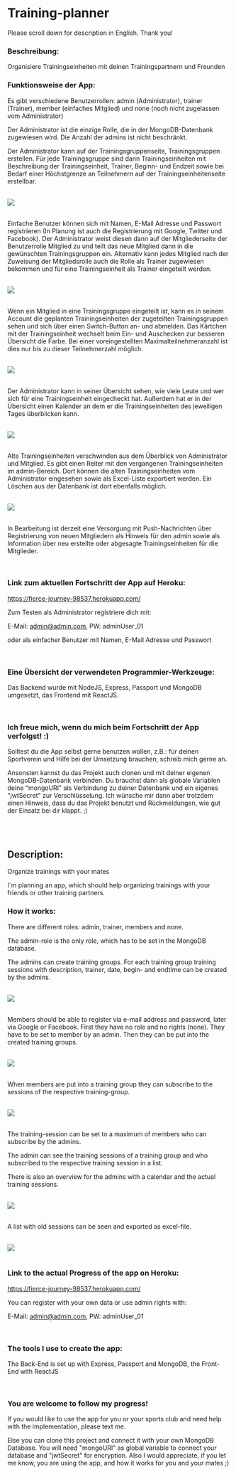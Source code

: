 # Training-planner

Please scroll down for description in English. Thank you!

### Beschreibung:
Organisiere Trainingseinheiten mit deinen Trainingspartnern und Freunden


### Funktionsweise der App:

Es gibt verschiedene Benutzerrollen: admin (Administrator), trainer (Trainer), member (einfaches Mitglied) und none (noch nicht zugelassen vom Administrator)

Der Administrator ist die einzige Rolle, die in der MongoDB-Datenbank zugewiesen wird. Die Anzahl der admins ist nicht beschränkt.

Der Administrator kann auf der Trainingsgruppenseite, Trainingsgruppen erstellen. Für jede Trainingsgruppe sind dann Trainingseinheiten mit Beschreibung der Trainingseinheit, Trainer, Beginn- und Endzeit sowie bei Bedarf einer Höchstgrenze an Teilnehmern auf der Trainingseinheitenseite erstellbar.

<br/>
<kbd><img src="client/descriptPics/Training-Planner-Einheit.PNG"></kbd>
<br/><br/>

Einfache Benutzer können sich mit Namen, E-Mail Adresse und Passwort registrieren (In Planung ist auch die Registrierung mit Google, Twitter und Facebook). Der Administrator weist diesen dann auf der Mitgliederseite der Benutzerrolle Mitglied zu und teilt das neue Mitglied dann in die gewünschten Trainingsgruppen ein. Alternativ kann jedes Mitglied nach der Zuweisung der Mitgliedsrolle auch die Rolle als Trainer zugewiesen bekommen und für eine Trainingseinheit als Trainer eingeteilt werden.

<br/>
<kbd><img src="client/descriptPics/Training-Planner-Mitglieder.PNG"></kbd>
<br/><br/>

Wenn ein Mitglied in eine Trainingsgruppe eingeteilt ist, kann es in seinem Account die geplanten Trainingseinheiten der zugeteilten Trainingsgruppen sehen und sich über einen Switch-Button an- und abmelden. Das Kärtchen mit der Trainingseinheit wechselt beim Ein- und Auschecken zur besseren Übersicht die Farbe. Bei einer voreingestellten Maximalteilnehmeranzahl ist dies nur bis zu dieser Teilnehmerzahl möglich.

<br/>
<kbd><img src="client/descriptPics/Training-Planner-Gruppen.PNG"></kbd>
<br/><br/>

Der Administrator kann in seiner Übersicht sehen, wie viele Leute und wer sich für eine Trainingseinheit eingecheckt hat. Außerdem hat er in der Übersicht einen Kalender an dem er die Trainingseinheiten des jeweiligen Tages überblicken kann.

<br/>
<kbd><img src="client/descriptPics/Training-Planner-Uebersicht.PNG"></kbd>
<br/><br/>

Alte Trainingseinheiten verschwinden aus dem Überblick von Administrator und Mitglied. Es gibt einen Reiter mit den vergangenen Trainingseinheiten im admin-Bereich. Dort können die alten Trainingseinheiten vom Administrator eingesehen sowie als Excel-Liste exportiert werden. Ein Löschen aus der Datenbank ist dort ebenfalls möglich.

<br/>
<kbd><img src="client/descriptPics/Training-Planner-Alte-Einheiten.PNG"></kbd>
<br/><br/>

In Bearbeitung ist derzeit eine Versorgung mit Push-Nachrichten über Registrierung von neuen Mitgliedern als Hinweis für den admin sowie als Information über neu erstellte oder abgesagte Trainingseinheiten für die Mitglieder.

</br>

### Link zum aktuellen Fortschritt der App auf Heroku:

https://fierce-journey-98537.herokuapp.com/

Zum Testen als Administrator registriere dich mit:

E-Mail: admin@admin.com,
PW: adminUser_01

oder als einfacher Benutzer mit Namen, E-Mail Adresse und Passwort

</br>

### Eine Übersicht der verwendeten Programmier-Werkzeuge:

Das Backend wurde mit NodeJS, Express, Passport und MongoDB umgesetzt, das Frontend mit ReactJS.

</br>

### Ich freue mich, wenn du mich beim Fortschritt der App verfolgst! :)

Solltest du die App selbst gerne benutzen wollen, z.B.: für deinen Sportverein und Hilfe bei der Umsetzung brauchen, schreib mich gerne an.

Ansonsten kannst du das Projekt auch clonen und mit deiner eigenen MongoDB-Datenbank verbinden. Du brauchst dann als globale Variablen deine "mongoURI" als Verbindung zu deiner Datenbank und ein eigenes "jwtSecret" zur Verschlüsselung. Ich wünsche mir dann aber trotzdem einen Hinweis, dass du das Projekt benutzt und Rückmeldungen, wie gut der Einsatz bei dir klappt. ;)

</br></br>

## Description:
Organize trainings with your mates

I´m planning an app, which should help organizing trainings with your friends or other training partners.



### How it works:

There are different roles: admin, trainer, members and none.

The admin-role is the only role, which has to be set in the MongoDB database.

The admins can create training groups. For each training group training sessions with description, trainer, date, begin- and endtime can be created by the admins.

<br/>
<kbd><img src="client/descriptPics/Training-Planner-Einheit.PNG"></kbd>
<br/><br/>

Members should be able to register via e-mail address and password, later via Google or Facebook. First they have no role and no rights (none). They have to be set to member by an admin. Then they can be put into the created training groups.

<br/>
<kbd><img src="client/descriptPics/Training-Planner-Mitglieder.PNG"></kbd>
<br/><br/>

When members are put into a training group they can subscribe to the sessions of the respective training-group. 

<br/>
<kbd><img src="client/descriptPics/Training-Planner-Gruppen.PNG"></kbd>
<br/><br/>

The training-session can be set to a maximum of members who can subscribe by the admins.

The admin can see the training sessions of a training group and who subscribed to the respective training session in a list.

There is also an overview for the admins with a calendar and the actual training sessions.

<br/>
<kbd><img src="client/descriptPics/Training-Planner-Uebersicht.PNG"></kbd>
<br/><br/>

A list with old sessions can be seen and exported as excel-file.

<br/>
<kbd><img src="client/descriptPics/Training-Planner-Alte-Einheiten.PNG"></kbd>
<br/><br/>


### Link to the actual Progress of the app on Heroku:

https://fierce-journey-98537.herokuapp.com/

You can register with your own data or use admin rights with:

E-Mail: admin@admin.com,
PW: adminUser_01

</br>

### The tools I use to create the app:

The Back-End is set up with Express, Passport and MongoDB, the Front-End with ReactJS

</br>

### You are welcome to follow my progress!

If you would like to use the app for you or your sports club and need help with the implementation, please text me.

Else you can clone this project and connect it with your own MongoDB Database. You will need "mongoURI" as global variable to connect your database and "jwtSecret" for encryption.
Also I would appreciate, if you let me know, you are using the app, and how it works for you and your mates ;)
